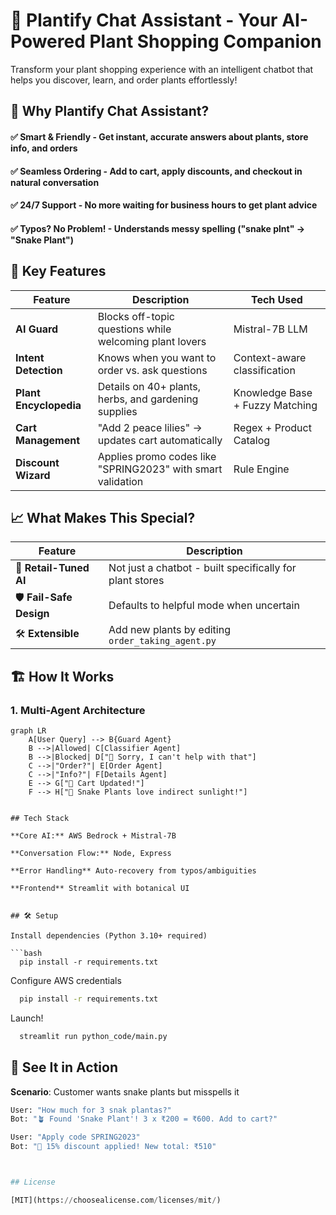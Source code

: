 
# 🌿 Plantify Chat Assistant - Your AI-Powered Plant Shopping Companion
Transform your plant shopping experience with an intelligent chatbot that helps you discover, learn, and order plants effortlessly!

## 🚀 Why Plantify Chat Assistant?

#### ✅ Smart & Friendly - Get instant, accurate answers about plants, store info, and orders
#### ✅ Seamless Ordering - Add to cart, apply discounts, and checkout in natural conversation
#### ✅ 24/7 Support - No more waiting for business hours to get plant advice
#### ✅ Typos? No Problem! - Understands messy spelling ("snake plnt" → "Snake Plant")


## 🌟 Key Features

| Feature | Description | Tech Used |
|---------|-------------|-----------|
| **AI Guard** | Blocks off-topic questions while welcoming plant lovers | Mistral-7B LLM |
| **Intent Detection** | Knows when you want to order vs. ask questions | Context-aware classification |
| **Plant Encyclopedia** | Details on 40+ plants, herbs, and gardening supplies | Knowledge Base + Fuzzy Matching |
| **Cart Management** | "Add 2 peace lilies" → updates cart automatically | Regex + Product Catalog |
| **Discount Wizard** | Applies promo codes like "SPRING2023" with smart validation | Rule Engine |

## 📈 What Makes This Special?

| Feature | Description |
|---------|-------------|
| 🌱 **Retail-Tuned AI** | Not just a chatbot - built specifically for plant stores |
| 🛡️ **Fail-Safe Design** | Defaults to helpful mode when uncertain |
| 🛠️ **Extensible** | Add new plants by editing `order_taking_agent.py` |


## 🏗 How It Works

### 1. Multi-Agent Architecture

```mermaid
graph LR
    A[User Query] --> B{Guard Agent}
    B -->|Allowed| C[Classifier Agent]
    B -->|Blocked| D["🚫 Sorry, I can't help with that"]
    C -->|"Order?"| E[Order Agent]
    C -->|"Info?"| F[Details Agent]
    E --> G["🛒 Cart Updated!"]
    F --> H["🌱 Snake Plants love indirect sunlight!"]


## Tech Stack

**Core AI:** AWS Bedrock + Mistral-7B

**Conversation Flow:** Node, Express

**Error Handling** Auto-recovery from typos/ambiguities

**Frontend** Streamlit with botanical UI


## 🛠 Setup

Install dependencies (Python 3.10+ required)

```bash
  pip install -r requirements.txt
```
Configure AWS credentials

```bash
  pip install -r requirements.txt
```
Launch!

```bash
  streamlit run python_code/main.py
```
## 🌈 See It in Action

**Scenario**: Customer wants snake plants but misspells it 

```python
User: "How much for 3 snak plantas?"  
Bot: "🪴 Found 'Snake Plant'! 3 x ₹200 = ₹600. Add to cart?"  

User: "Apply code SPRING2023"  
Bot: "🌸 15% discount applied! New total: ₹510"  



## License

[MIT](https://choosealicense.com/licenses/mit/)

